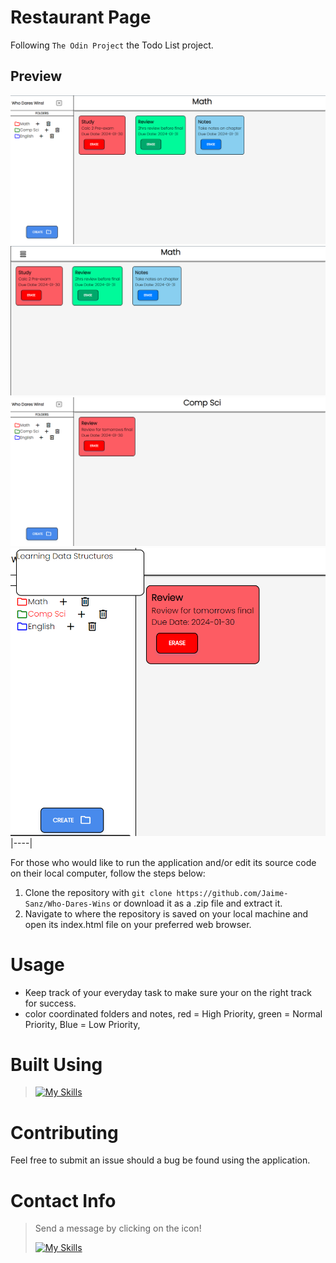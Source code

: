 # Restaurant Page
Following `The Odin Project` the Todo List project.
## Preview
 ![](assets/images/wdw-main.png)
 ![](assets/images/wdw-main-closed.png) 
 ![](assets/images/wdw-dif-folder.png) 
 ![](assets/images/wdw-description.png) 
|----|

For those who would like to run the application and/or edit its source code on their local computer, follow the steps below:

1. Clone the repository with `git clone https://github.com/Jaime-Sanz/Who-Dares-Wins` or download it as a .zip file and extract it.
2. Navigate to where the repository is saved on your local machine and open its index.html file on your preferred web browser.

# Usage
- Keep track of your everyday task to make sure your on the right track for success.
- color coordinated folders and notes, red = High Priority, green = Normal Priority, Blue = Low Priority,

# Built Using
> [![My Skills](https://skillicons.dev/icons?i=js,html,css,vscode,discord)](https://skillicons.dev)

# Contributing
Feel free to submit an issue should a bug be found using the application.

# Contact Info
> Send a message by clicking on the icon!
> 
> [![My Skills](https://skillicons.dev/icons?i=linkedin)](https://www.linkedin.com/in/jaime-sanchez-a95874245/)
